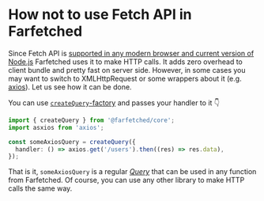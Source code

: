 # How not to use Fetch API in Farfetched

Since Fetch API is [supported in any modern browser and current version of Node.js](https://developer.mozilla.org/en-US/docs/Web/API/Fetch_API/Using_Fetch) Farfetched uses it to make HTTP calls. It adds zero overhead to client bundle and pretty fast on server side. However, in some cases you may want to switch to XMLHttpRequest or some wrappers about it (e.g. [axios](https://axios-http.com)). Let us see how it can be done.

You can use [`createQuery`-factory](../core/factories/create_query.md) and passes your handler to it 👇

```ts
import { createQuery } from '@farfetched/core';
import asxios from 'axios';

const someAxiosQuery = createQuery({
  handler: () => axios.get('/users').then((res) => res.data),
});
```

That is it, `someAxiosQuery` is a regular [_Query_](../core/primitives/query.md) that can be used in any function from Farfetched. Of course, you can use any other library to make HTTP calls the same way.
